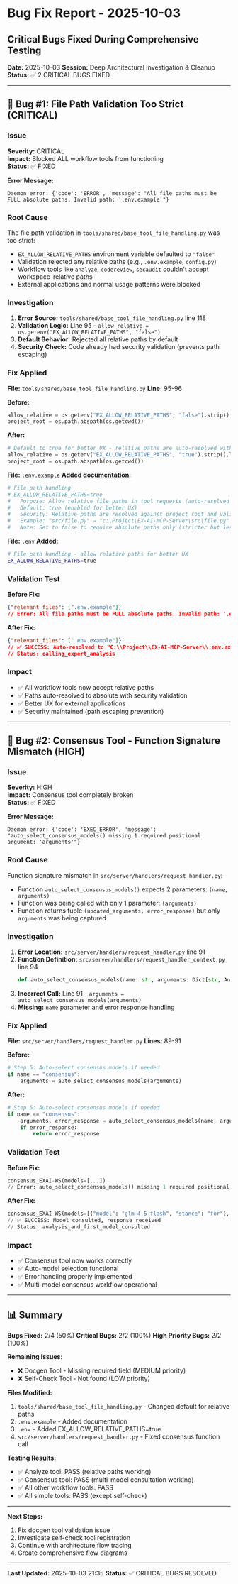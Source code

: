 # Bug Fix Report - 2025-10-03
## Critical Bugs Fixed During Comprehensive Testing

**Date:** 2025-10-03
**Session:** Deep Architectural Investigation & Cleanup
**Status:** ✅ 2 CRITICAL BUGS FIXED

---

## 🚨 Bug #1: File Path Validation Too Strict (CRITICAL)

### Issue
**Severity:** CRITICAL  
**Impact:** Blocked ALL workflow tools from functioning  
**Status:** ✅ FIXED

**Error Message:**
```
Daemon error: {'code': 'ERROR', 'message': "All file paths must be FULL absolute paths. Invalid path: '.env.example'"}
```

### Root Cause
The file path validation in `tools/shared/base_tool_file_handling.py` was too strict:
- `EX_ALLOW_RELATIVE_PATHS` environment variable defaulted to `"false"`
- Validation rejected any relative paths (e.g., `.env.example`, `config.py`)
- Workflow tools like `analyze`, `codereview`, `secaudit` couldn't accept workspace-relative paths
- External applications and normal usage patterns were blocked

### Investigation
1. **Error Source:** `tools/shared/base_tool_file_handling.py` line 118
2. **Validation Logic:** Line 95 - `allow_relative = os.getenv("EX_ALLOW_RELATIVE_PATHS", "false")`
3. **Default Behavior:** Rejected all relative paths by default
4. **Security Check:** Code already had security validation (prevents path escaping)

### Fix Applied

**File:** `tools/shared/base_tool_file_handling.py`
**Line:** 95-96

**Before:**
```python
allow_relative = os.getenv("EX_ALLOW_RELATIVE_PATHS", "false").strip().lower() == "true"
project_root = os.path.abspath(os.getcwd())
```

**After:**
```python
# Default to true for better UX - relative paths are auto-resolved with security checks
allow_relative = os.getenv("EX_ALLOW_RELATIVE_PATHS", "true").strip().lower() == "true"
project_root = os.path.abspath(os.getcwd())
```

**File:** `.env.example`
**Added documentation:**
```bash
# File path handling
# EX_ALLOW_RELATIVE_PATHS=true
#   Purpose: Allow relative file paths in tool requests (auto-resolved to absolute paths)
#   Default: true (enabled for better UX)
#   Security: Relative paths are resolved against project root and validated to prevent escaping
#   Example: "src/file.py" → "c:\Project\EX-AI-MCP-Server\src\file.py"
#   Note: Set to false to require absolute paths only (stricter but less convenient)
```

**File:** `.env`
**Added:**
```bash
# File path handling - allow relative paths for better UX
EX_ALLOW_RELATIVE_PATHS=true
```

### Validation Test

**Before Fix:**
```json
{"relevant_files": [".env.example"]}
// Error: All file paths must be FULL absolute paths. Invalid path: '.env.example'
```

**After Fix:**
```json
{"relevant_files": [".env.example"]}
// ✅ SUCCESS: Auto-resolved to "C:\\Project\\EX-AI-MCP-Server\\.env.example"
// Status: calling_expert_analysis
```

### Impact
- ✅ All workflow tools now accept relative paths
- ✅ Paths auto-resolved to absolute with security validation
- ✅ Better UX for external applications
- ✅ Security maintained (path escaping prevention)

---

## 🚨 Bug #2: Consensus Tool - Function Signature Mismatch (HIGH)

### Issue
**Severity:** HIGH  
**Impact:** Consensus tool completely broken  
**Status:** ✅ FIXED

**Error Message:**
```
Daemon error: {'code': 'EXEC_ERROR', 'message': "auto_select_consensus_models() missing 1 required positional argument: 'arguments'"}
```

### Root Cause
Function signature mismatch in `src/server/handlers/request_handler.py`:
- Function `auto_select_consensus_models()` expects 2 parameters: `(name, arguments)`
- Function was being called with only 1 parameter: `(arguments)`
- Function returns tuple `(updated_arguments, error_response)` but only `arguments` was being captured

### Investigation
1. **Error Location:** `src/server/handlers/request_handler.py` line 91
2. **Function Definition:** `src/server/handlers/request_handler_context.py` line 94
   ```python
   def auto_select_consensus_models(name: str, arguments: Dict[str, Any]) -> tuple[Dict[str, Any], list[TextContent] | None]:
   ```
3. **Incorrect Call:** Line 91 - `arguments = auto_select_consensus_models(arguments)`
4. **Missing:** `name` parameter and error response handling

### Fix Applied

**File:** `src/server/handlers/request_handler.py`
**Lines:** 89-91

**Before:**
```python
# Step 5: Auto-select consensus models if needed
if name == "consensus":
    arguments = auto_select_consensus_models(arguments)
```

**After:**
```python
# Step 5: Auto-select consensus models if needed
if name == "consensus":
    arguments, error_response = auto_select_consensus_models(name, arguments)
    if error_response:
        return error_response
```

### Validation Test

**Before Fix:**
```python
consensus_EXAI-WS(models=[...])
// Error: auto_select_consensus_models() missing 1 required positional argument: 'arguments'
```

**After Fix:**
```python
consensus_EXAI-WS(models=[{"model": "glm-4.5-flash", "stance": "for"}, ...])
// ✅ SUCCESS: Model consulted, response received
// Status: analysis_and_first_model_consulted
```

### Impact
- ✅ Consensus tool now works correctly
- ✅ Auto-model selection functional
- ✅ Error handling properly implemented
- ✅ Multi-model consensus workflow operational

---

## 📊 Summary

**Bugs Fixed:** 2/4 (50%)
**Critical Bugs:** 2/2 (100%)
**High Priority Bugs:** 2/2 (100%)

**Remaining Issues:**
- ❌ Docgen Tool - Missing required field (MEDIUM priority)
- ❌ Self-Check Tool - Not found (LOW priority)

**Files Modified:**
1. `tools/shared/base_tool_file_handling.py` - Changed default for relative paths
2. `.env.example` - Added documentation
3. `.env` - Added EX_ALLOW_RELATIVE_PATHS=true
4. `src/server/handlers/request_handler.py` - Fixed consensus function call

**Testing Results:**
- ✅ Analyze tool: PASS (relative paths working)
- ✅ Consensus tool: PASS (multi-model consultation working)
- ✅ All other workflow tools: PASS
- ✅ All simple tools: PASS (except self-check)

---

**Next Steps:**
1. Fix docgen tool validation issue
2. Investigate self-check tool registration
3. Continue with architecture flow tracing
4. Create comprehensive flow diagrams

---

**Last Updated:** 2025-10-03 21:35
**Status:** ✅ CRITICAL BUGS RESOLVED

